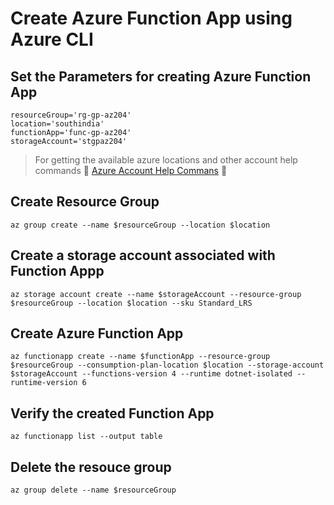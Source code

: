 # Create Azure Function App using Azure CLI

## Set the Parameters for creating Azure Function App
```
resourceGroup='rg-gp-az204'
location='southindia'
functionApp='func-gp-az204'
storageAccount='stgpaz204'
```

> For getting the available azure locations and other account help commands
> 🌟 [Azure Account Help Commans]() 🌟 

## Create Resource Group
```azurecli
az group create --name $resourceGroup --location $location
```
    
## Create a storage account associated with Function Appp
```azurecli
az storage account create --name $storageAccount --resource-group $resourceGroup --location $location --sku Standard_LRS
```

## Create Azure Function App
```azurecli
az functionapp create --name $functionApp --resource-group $resourceGroup --consumption-plan-location $location --storage-account $storageAccount --functions-version 4 --runtime dotnet-isolated --runtime-version 6
```

## Verify the created Function App
```azurecli
az functionapp list --output table
```

## Delete the resouce group
```azurecli
az group delete --name $resourceGroup
```
